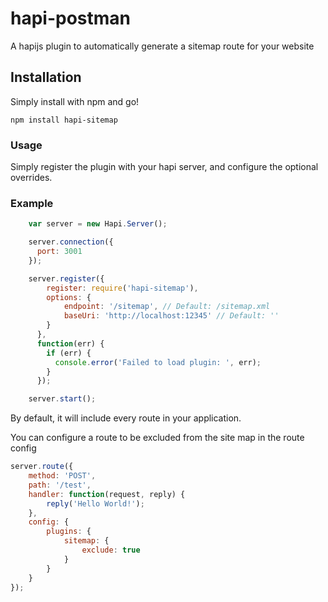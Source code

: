 # hapi-postman

A hapijs plugin to automatically generate a sitemap route for your website

## Installation

Simply install with npm and go!

    npm install hapi-sitemap

### Usage
Simply register the plugin with your hapi server, and configure the optional overrides.

### Example
```javascript
    var server = new Hapi.Server();

    server.connection({
      port: 3001
    });

    server.register({
        register: require('hapi-sitemap'),
        options: {
            endpoint: '/sitemap', // Default: /sitemap.xml
            baseUri: 'http://localhost:12345' // Default: ''
        }
      },
      function(err) {
        if (err) {
          console.error('Failed to load plugin: ', err);
        }
      });

    server.start();
```

By default, it will include every route in your application.

You can configure a route to be excluded from the site map in the route config

```javascript
server.route({
    method: 'POST',
    path: '/test',
    handler: function(request, reply) {
        reply('Hello World!');
    },
    config: {
        plugins: {
            sitemap: {
                exclude: true
            }
        }
    }
});
```
